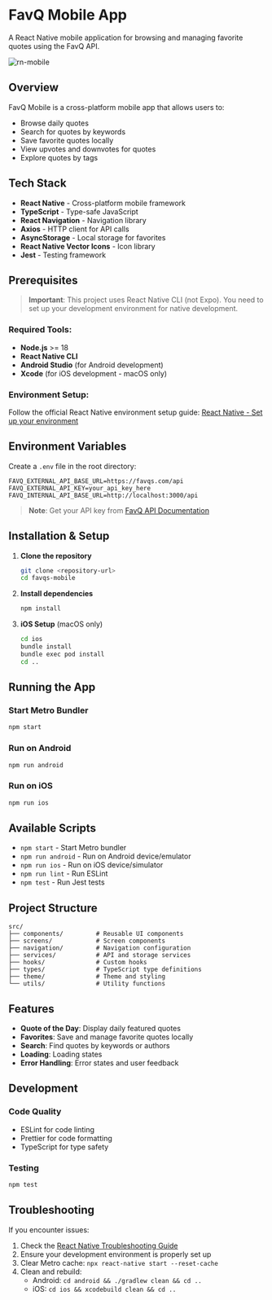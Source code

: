 # FavQ Mobile App

A React Native mobile application for browsing and managing favorite quotes using the FavQ API.

![rn-mobile](https://github.com/user-attachments/assets/16b6c059-1623-440d-b953-59d8f123f47b)

## Overview

FavQ Mobile is a cross-platform mobile app that allows users to:

- Browse daily quotes
- Search for quotes by keywords
- Save favorite quotes locally
- View upvotes and downvotes for quotes
- Explore quotes by tags

## Tech Stack

- **React Native** - Cross-platform mobile framework
- **TypeScript** - Type-safe JavaScript
- **React Navigation** - Navigation library
- **Axios** - HTTP client for API calls
- **AsyncStorage** - Local storage for favorites
- **React Native Vector Icons** - Icon library
- **Jest** - Testing framework

## Prerequisites

> **Important**: This project uses React Native CLI (not Expo). You need to set up your development environment for native development.

### Required Tools:

- **Node.js** >= 18
- **React Native CLI**
- **Android Studio** (for Android development)
- **Xcode** (for iOS development - macOS only)

### Environment Setup:

Follow the official React Native environment setup guide:
[React Native - Set up your environment](https://reactnative.dev/docs/set-up-your-environment)

## Environment Variables

Create a `.env` file in the root directory:

```env
FAVQ_EXTERNAL_API_BASE_URL=https://favqs.com/api
FAVQ_EXTERNAL_API_KEY=your_api_key_here
FAVQ_INTERNAL_API_BASE_URL=http://localhost:3000/api
```

> **Note**: Get your API key from [FavQ API Documentation](https://favqs.com/api)

## Installation & Setup

1. **Clone the repository**

   ```bash
   git clone <repository-url>
   cd favqs-mobile
   ```

2. **Install dependencies**

   ```bash
   npm install
   ```

3. **iOS Setup** (macOS only)
   ```bash
   cd ios
   bundle install
   bundle exec pod install
   cd ..
   ```

## Running the App

### Start Metro Bundler

```bash
npm start
```

### Run on Android

```bash
npm run android
```

### Run on iOS

```bash
npm run ios
```

## Available Scripts

- `npm start` - Start Metro bundler
- `npm run android` - Run on Android device/emulator
- `npm run ios` - Run on iOS device/simulator
- `npm run lint` - Run ESLint
- `npm test` - Run Jest tests

## Project Structure

```
src/
├── components/         # Reusable UI components
├── screens/            # Screen components
├── navigation/         # Navigation configuration
├── services/           # API and storage services
├── hooks/              # Custom hooks
├── types/              # TypeScript type definitions
├── theme/              # Theme and styling
└── utils/              # Utility functions
```

## Features

- **Quote of the Day**: Display daily featured quotes
- **Favorites**: Save and manage favorite quotes locally
- **Search**: Find quotes by keywords or authors
- **Loading**: Loading states
- **Error Handling**: Error states and user feedback

## Development

### Code Quality

- ESLint for code linting
- Prettier for code formatting
- TypeScript for type safety

### Testing

```bash
npm test
```

## Troubleshooting

If you encounter issues:

1. Check the [React Native Troubleshooting Guide](https://reactnative.dev/docs/troubleshooting)
2. Ensure your development environment is properly set up
3. Clear Metro cache: `npx react-native start --reset-cache`
4. Clean and rebuild:
   - Android: `cd android && ./gradlew clean && cd ..`
   - iOS: `cd ios && xcodebuild clean && cd ..`
